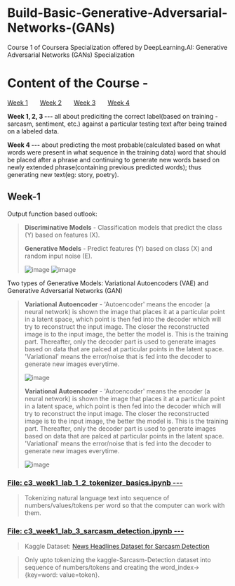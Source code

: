 # Build-Basic-Generative-Adversarial-Networks-(GANs)
Course 1 of Coursera Specialization offered by DeepLearning.AI: Generative Adversarial Networks (GANs) Specialization

# Content of the Course -

<a href="#week-1">Week 1</a> &nbsp;&nbsp;&nbsp;&nbsp;&nbsp; <a href="#week-2">Week 2</a> &nbsp;&nbsp;&nbsp;&nbsp;&nbsp; <a href="#week-3">Week 3</a> &nbsp;&nbsp;&nbsp;&nbsp;&nbsp; <a href="#week-4">Week 4</a>
<p><b>Week 1, 2, 3 ---</b> all about prediciting the correct label(based on training - sarcasm, sentiment, etc.) against a particular testing text after being trained on a labeled data.</p>
<p><b>Week 4 ---</b> about predicting the most probable(calculated based on what words were present in what sequence in the training data) word that should be placed after a phrase and continuing to generate new words based on newly extended phrase(containing previous predicted words); thus generating new text(eg: story, poetry).</p>

## Week-1

Output function based outlook:

> **Discriminative Models** - Classification models that predict the class (Y) based on features (X).
> 
> **Generative Models** - Predict features (Y) based on class (X) and random input noise (E).
> 
> ![image](https://user-images.githubusercontent.com/86871718/173869967-34894139-d0f3-4cdb-a929-c0b358e31d09.png)
> ![image](https://user-images.githubusercontent.com/86871718/173870105-d764dc6d-1d6f-4ead-be01-1ec2837e8c5e.png)

Two types of Generative Models: Variational Autoencoders (VAE) and Generative Adversarial Networks (GAN)

> **Variational Autoencoder** - 'Autoencoder' means the encoder (a neural network) is shown the image that places it at a particular point in a latent space, which point is then fed into the decoder which will try to reconstruct the input image. The closer the reconstructed image is to the input image, the better the model is.
This is the training part. Thereafter, only the decoder part is used to generate images based on data that are palced at particular points in the latent space.
'Variational' means the error/noise that is fed into the decoder to generate new images everytime.
> 
> ![image](https://user-images.githubusercontent.com/86871718/173877215-708af601-7daf-4256-a6f0-91bfd8485f5a.png)
>
> **Variational Autoencoder** - 'Autoencoder' means the encoder (a neural network) is shown the image that places it at a particular point in a latent space, which point is then fed into the decoder which will try to reconstruct the input image. The closer the reconstructed image is to the input image, the better the model is.
This is the training part. Thereafter, only the decoder part is used to generate images based on data that are palced at particular points in the latent space.
'Variational' means the error/noise that is fed into the decoder to generate new images everytime.
>
> ![image](https://user-images.githubusercontent.com/86871718/173877215-708af601-7daf-4256-a6f0-91bfd8485f5a.png)


### <a href="https://github.com/souvikmajumder26/DeepLearning-AI-TensorFlow-Developer-Professional-Certificate/blob/main/Course-3-Natural-Language-Processing-in-TensorFlow/c3_week1_lab_1_2_tokenizer_basics.ipynb">File: c3_week1_lab_1_2_tokenizer_basics.ipynb ---</a>
> Tokenizing natural language text into sequence of numbers/values/tokens per word so that the computer can work with them.

### <a href="https://github.com/souvikmajumder26/DeepLearning-AI-TensorFlow-Developer-Professional-Certificate/blob/main/Course-3-Natural-Language-Processing-in-TensorFlow/c3_week1_lab_3_sarcasm_detection.ipynb">File: c3_week1_lab_3_sarcasm_detection.ipynb ---</a>
> Kaggle Dataset: <a href="https://www.kaggle.com/rmisra/news-headlines-dataset-for-sarcasm-detection">News Headlines Dataset for Sarcasm Detection</a>

> Only upto tokenizing the kaggle-Sarcasm-Detection dataset into sequence of numbers/tokens and creating the word_index->{key=word: value=token}.
